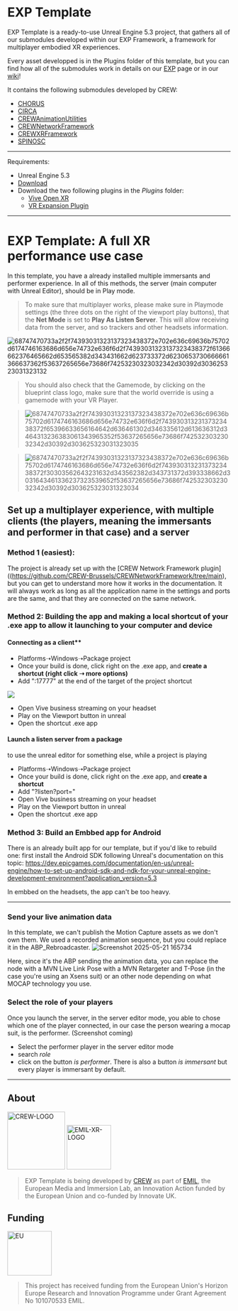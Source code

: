 # EXP Template
EXP Template is a ready-to-use Unreal Engine 5.3 project, that gathers all of our submodules developed within our EXP Framework, a framework for multiplayer embodied XR experiences.

Every asset developped is in the Plugins folder of this template, but you can find how all of the submodules work in details on our [EXP](https://github.com/CREW-Brussels/EXP) page or in our [wiki](https://github.com/CREW-Brussels/EXP/wiki)!

It contains the following submodules developed by CREW:
- [CHORUS](https://github.com/CREW-Brussels/CHORUS/tree/main)
- [CIRCA](https://github.com/CREW-Brussels/CIRCA/tree/main)
- [CREWAnimationUtilities](https://github.com/CREW-Brussels/CREWAnimationUtilities/tree/main)
- [CREWNetworkFramework](https://github.com/CREW-Brussels/CREWNetworkFramework/tree/main)
- [CREWXRFramework](https://github.com/CREW-Brussels/CREWXRFramework/tree/main)
- [SPINOSC](https://github.com/CREW-Brussels/SPINOSC/tree/main)

***
Requirements:
- Unreal Engine 5.3
- [Download](https://github.com/CREW-Brussels/EXP_Template)
- Download the two following plugins in the *Plugins* folder:
  - [Vive Open XR](https://developer.vive.com/resources/openxr/unreal/unreal-download/latest/)
  - [VR Expansion Plugin](https://github.com/mordentral/VRExpansionPlugin/tree/5.3-Locked)
***

# EXP Template: A full XR performance use case

In this template, you have a already installed multiple immersants and performer experience. In all of this methods, the server (main computer with Unreal Editor), should be in Play mode.

>   To make sure that multiplayer works, please make sure in Playmode settings (the three dots on the right of the viewport play buttons), that the **Net Mode** is set to **Play As Listen Server**. This will allow receiving data from the server, and so trackers and other headsets information.

![68747470733a2f2f74393031323137323438372e702e636c69636b75702d6174746163686d656e74732e636f6d2f74393031323137323438372f61366662376465662d653565382d343431662d623733372d6230653730666661366637362f53637265656e73686f74253230323032342d30392d303625323031323132](https://github.com/user-attachments/assets/c2dba806-dcbd-4974-8f3f-b062a17380a9)



> You should also check that the Gamemode, by clicking on the blueprint class logo, make sure that the world override is using a gamemode with your VR Player.

>![68747470733a2f2f74393031323137323438372e702e636c69636b75702d6174746163686d656e74732e636f6d2f74393031323137323438372f65396633656164642d636461302d346335612d613636312d3464313236383061343965352f53637265656e73686f74253230323032342d30392d303625323031323035](https://github.com/user-attachments/assets/e8f4ce30-7cf6-4a09-8049-f6f056e7717a)

> ![68747470733a2f2f74393031323137323438372e702e636c69636b75702d6174746163686d656e74732e636f6d2f74393031323137323438372f30303562643231632d343562382d343731372d393338662d3031643461336237323539652f53637265656e73686f74253230323032342d30392d303625323031323034](https://github.com/user-attachments/assets/fa36a125-df7f-4a91-8bcb-5e683046822e)


## Set up a multiplayer experience, with multiple clients (the players, meaning the immersants and performer in that case) and a server
### Method 1 (easiest): 

The project is already set up with the [CREW Network Framework plugin]((https://github.com/CREW-Brussels/CREWNetworkFramework/tree/main), but you can get to understand more how it works in the documentation.
It will always work as long as all the application name in the settings and ports are the same, and that they are connected on the same network.


### Method 2: Building the app and making a local shortcut of your .exe app to allow it launching to your computer and device
#### Connecting as a client**

*   Platforms➝Windows➝Package project
*   Once your build is done, click right on the .exe app, and **create a shortcut (right click ➝ more options)**
*   Add "<serverIP>:17777" at the end of the target of the project shortcut

![](https://t9012172487.p.clickup-attachments.com/t9012172487/a2b9dbdf-4228-426f-8aac-55208c7d83a1/Screenshot%202024-09-06%20122158.png)

*   Open Vive business streaming on your headset
*   Play on the Viewport button in unreal
*   Open the shortcut .exe app
  
#### Launch a listen server from a package
to use the unreal editor for something else, while a project is playing

  

*   Platforms➝Windows➝Package project
*   Once your build is done, click right on the .exe app, and **create a shortcut**
*   Add "<LevelName>?listen?port=<PortNumber>"
*   Open Vive business streaming on your headset
*   Play on the Viewport button in unreal
*   Open the shortcut .exe app


### Method 3: Build an Embbed app for Android 
There is an already built app for our template, but if you'd like to rebuild one: first install the Android SDK following Unreal's documentation on this topic: https://dev.epicgames.com/documentation/en-us/unreal-engine/how-to-set-up-android-sdk-and-ndk-for-your-unreal-engine-development-environment?application_version=5.3

In embbed on the headsets, the app can't be too heavy.

***

### Send your live animation data 

In this template, we can't publish the Motion Capture assets as we don't own them. We used a recorded animation sequence, but you could replace it in the ABP_Rebroadcaster.
![Screenshot 2025-05-21 165734](https://github.com/user-attachments/assets/72b67a74-fd97-412b-8324-67e47578508b)

Here, since it's the ABP sending the animation data, you can replace the node with a MVN Live Link Pose with a MVN Retargeter and T-Pose (in the case you're using an Xsens suit) or an other node depending on what MOCAP technology you use.

### Select the role of your players 

Once you launch the server, in the server editor mode, you able to chose which one of the player connected, in our case the person wearing a mocap suit, is the performer.
(Screenshot coming)
- Select the performer player in the server editor mode
- search *role*
- click on the button *is performer*. There is also a button *is immersant* but every player is immersant by default.

***

## About
<img src="https://github.com/user-attachments/assets/2ffa225b-2966-4f68-8106-3fd403fd6988" alt="CREW-LOGO" width="130"/>  
<img src="https://emil-xr.eu/wp-content/uploads/2022/10/logo_emil-272x300.png)" alt="EMIL-XR-LOGO" width="100"/>

> EXP Template is being developed by [CREW](http://crew.brussels) as part of [EMIL](https://emil-xr.eu/), the European Media and Immersion Lab, an Innovation Action funded by the European Union and co-funded by Innovate UK. 

## Funding
<img src="https://emil-xr.eu/wp-content/uploads/2022/10/EN-Funded-by-the-EU-POS-1024x215.png)" alt="EU" height="100"/>

> This project has received funding from the European Union's Horizon Europe Research and Innovation Programme under Grant Agreement No 101070533 EMIL.
